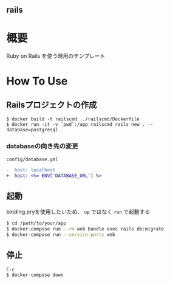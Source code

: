 rails
---

# 概要
Ruby on Rails を使う時用のテンプレート

# How To Use
## Railsプロジェクトの作成
```
$ docker build -t railscmd ../railscmd/Dockerfile
$ docker run -it -v `pwd`:/app railscmd rails new . --database=postgresql
```

### databaseの向き先の変更
`config/database.yml`
```diff
-  host: localhost
+  host: <%= ENV['DATABASE_URL'] %>
```


## 起動
binding.pryを使用したいため、 `up` ではなく `run` で起動する
```bash
$ cd /path/to/your/app
$ docker-compose run --rm web bundle exec rails db:migrate
$ docker-compose run --service-ports web
```

## 停止
```
C-c
$ docker-compose down
```
